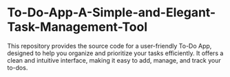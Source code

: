 # To-Do-App-A-Simple-and-Elegant-Task-Management-Tool
This repository provides the source code for a user-friendly To-Do App, designed to help you organize and prioritize your tasks efficiently. It offers a clean and intuitive interface, making it easy to add, manage, and track your to-dos.

